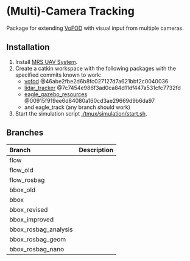 # (Multi)-Camera Tracking

Package for extending [VoFOD](https://github.com/ctu-mrs/vofod) with visual input from multiple cameras.

## Installation

1. Install [MRS UAV System](https://github.com/ctu-mrs/mrs_uav_system).
2. Create a catkin workspace with the following packages with the specified commits known to work:
   * [vofod](https://github.com/ctu-mrs/vofod) @46abe2fbe2d6b8fc027127d7a621bbf2c0040036
   * [lidar_tracker](https://github.com/ctu-mrs/lidar_tracker) @7c7454e986f3ad0ca84d11df447a531cfc7732fd
   * [eagle_gazebo_resources](https://mrs.fel.cvut.cz/gitlab/eagle_one/eagle_gazebo_resources) @00915f919ee6d84080a160cd3ae29669d9b6da97
   * and eagle_track (any branch should work)
3. Start the simulation script [./tmux/simulation/start.sh](tmux/simulation/start.sh).

## Branches

| Branch               | Description |
|:---------------------|:------------|
| flow                 | 
| flow_old             |             
| flow_rosbag          |
| bbox_old             |
| bbox                 |
| bbox_revised         |
| bbox_improved        |
| bbox_rosbag_analysis |
| bbox_rosbag_geom     |
| bbox_rosbag_nano     |
